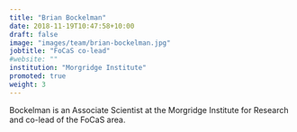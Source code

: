 ```yaml
---
title: "Brian Bockelman"
date: 2018-11-19T10:47:58+10:00
draft: false
image: "images/team/brian-bockelman.jpg"
jobtitle: "FoCaS co-lead"
#website: ""
institution: "Morgridge Institute"
promoted: true
weight: 3
---
```


Bockelman is an Associate Scientist at the Morgridge Institute for Research and co-lead of the FoCaS area.

